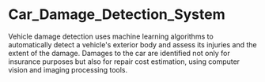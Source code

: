 # Car_Damage_Detection_System
Vehicle damage detection uses machine learning algorithms to automatically detect a vehicle's exterior body and assess its injuries and the extent of the damage. Damages to the car are identified not only for insurance purposes but also for repair cost estimation, using computer vision and imaging processing tools.

